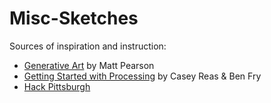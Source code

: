 Misc-Sketches
=============

Sources of inspiration and instruction:
+ [Generative Art](http://zenbullets.com/book.php) by Matt Pearson
+ [Getting Started with Processing](http://processing.org/books/#reasfry2) by Casey Reas & Ben Fry
+ [Hack Pittsburgh](http://www.hackpittsburgh.org/)